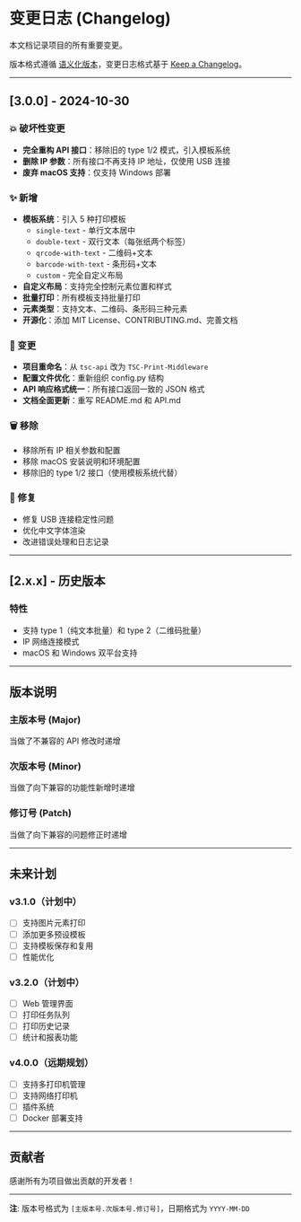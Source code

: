 # 变更日志 (Changelog)

本文档记录项目的所有重要变更。

版本格式遵循 [语义化版本](https://semver.org/lang/zh-CN/)，变更日志格式基于 [Keep a Changelog](https://keepachangelog.com/zh-CN/1.0.0/)。

---

## [3.0.0] - 2024-10-30

### 💥 破坏性变更

- **完全重构 API 接口**：移除旧的 type 1/2 模式，引入模板系统
- **删除 IP 参数**：所有接口不再支持 IP 地址，仅使用 USB 连接
- **废弃 macOS 支持**：仅支持 Windows 部署

### ✨ 新增

- **模板系统**：引入 5 种打印模板
  - `single-text` - 单行文本居中
  - `double-text` - 双行文本（每张纸两个标签）
  - `qrcode-with-text` - 二维码+文本
  - `barcode-with-text` - 条形码+文本
  - `custom` - 完全自定义布局
- **自定义布局**：支持完全控制元素位置和样式
- **批量打印**：所有模板支持批量打印
- **元素类型**：支持文本、二维码、条形码三种元素
- **开源化**：添加 MIT License、CONTRIBUTING.md、完善文档

### 🔄 变更

- **项目重命名**：从 `tsc-api` 改为 `TSC-Print-Middleware`
- **配置文件优化**：重新组织 config.py 结构
- **API 响应格式统一**：所有接口返回一致的 JSON 格式
- **文档全面更新**：重写 README.md 和 API.md

### 🗑️ 移除

- 移除所有 IP 相关参数和配置
- 移除 macOS 安装说明和环境配置
- 移除旧的 type 1/2 接口（使用模板系统代替）

### 🐛 修复

- 修复 USB 连接稳定性问题
- 优化中文字体渲染
- 改进错误处理和日志记录

---

## [2.x.x] - 历史版本

### 特性

- 支持 type 1（纯文本批量）和 type 2（二维码批量）
- IP 网络连接模式
- macOS 和 Windows 双平台支持

---

## 版本说明

### 主版本号 (Major)

当做了不兼容的 API 修改时递增

### 次版本号 (Minor)

当做了向下兼容的功能性新增时递增

### 修订号 (Patch)

当做了向下兼容的问题修正时递增

---

## 未来计划

### v3.1.0（计划中）

- [ ] 支持图片元素打印
- [ ] 添加更多预设模板
- [ ] 支持模板保存和复用
- [ ] 性能优化

### v3.2.0（计划中）

- [ ] Web 管理界面
- [ ] 打印任务队列
- [ ] 打印历史记录
- [ ] 统计和报表功能

### v4.0.0（远期规划）

- [ ] 支持多打印机管理
- [ ] 支持网络打印机
- [ ] 插件系统
- [ ] Docker 部署支持

---

## 贡献者

感谢所有为项目做出贡献的开发者！

---

**注**: 版本号格式为 `[主版本号.次版本号.修订号]`，日期格式为 `YYYY-MM-DD`
